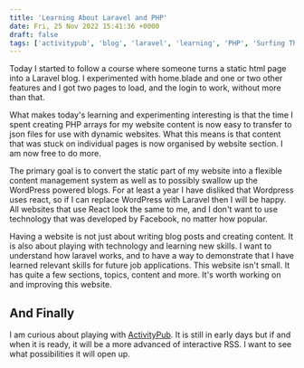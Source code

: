 ```yaml
---
title: 'Learning About Laravel and PHP'
date: Fri, 25 Nov 2022 15:41:36 +0000
draft: false
tags: ['activitypub', 'blog', 'laravel', 'learning', 'PHP', 'Surfing The World Wide Waves', 'website', 'website news']
---
```


Today I started to follow a course where someone turns a static html page into a Laravel blog. I experimented with home.blade and one or two other features and I got two pages to load, and the login to work, without more than that.

What makes today's learning and experimenting interesting is that the time I spent creating PHP arrays for my website content is now easy to transfer to json files for use with dynamic websites. What this means is that content that was stuck on individual pages is now organised by website section. I am now free to do more.

The primary goal is to convert the static part of my website into a flexible content management system as well as to possibly swallow up the WordPress powered blogs. For at least a year I have disliked that Wordpress uses react, so if I can replace WordPress with Laravel then I will be happy. All websites that use React look the same to me, and I don't want to use technology that was developed by Facebook, no matter how popular.

Having a website is not just about writing blog posts and creating content. It is also about playing with technology and learning new skills. I want to understand how laravel works, and to have a way to demonstrate that I have learned relevant skills for future job applications. This website isn't small. It has quite a few sections, topics, content and more. It's worth working on and improving this website.

And Finally
-----------

I am curious about playing with [ActivityPub](https://www.w3.org/TR/activitypub/). It is still in early days but if and when it is ready, it will be a more advanced of interactive RSS. I want to see what possibilities it will open up.